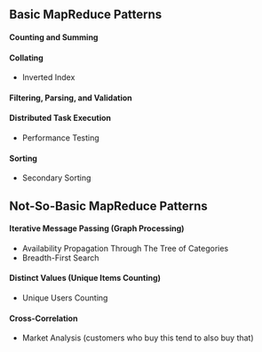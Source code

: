 
## Basic MapReduce Patterns

#### Counting and Summing
#### Collating
<ul> 
   <li> Inverted Index</li>
</ul>

#### Filtering, Parsing, and Validation
#### Distributed Task Execution
<ul> 
  <li>Performance Testing</li>
</ul> 

#### Sorting
<ul> 
  <li>Secondary Sorting</li>
</ul> 

## Not-So-Basic MapReduce Patterns

#### Iterative Message Passing (Graph Processing)
<ul> 
  <li>Availability Propagation Through The Tree of Categories</li>
  <li>Breadth-First Search</li>
</ul> 

#### Distinct Values (Unique Items Counting)
<ul> 
  <li>Unique Users Counting</li>
</ul> 

#### Cross-Correlation
<ul> 
  <li>Market Analysis (customers who buy this tend to also buy that)</li>
</ul> 
